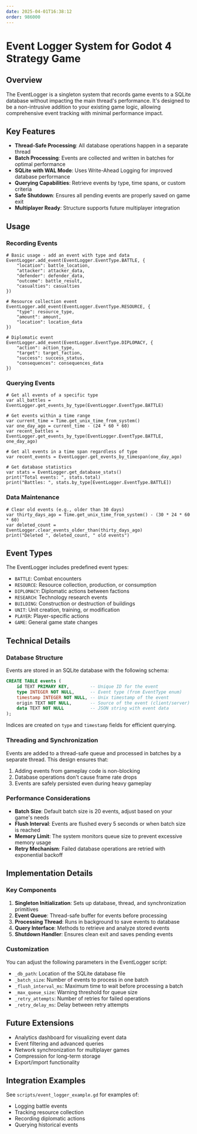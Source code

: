 ```yaml
---
date: 2025-04-01T16:38:12
order: 986000
---
```

# Event Logger System for Godot 4 Strategy Game

## Overview

The EventLogger is a singleton system that records game events to a SQLite database without impacting the main thread's performance. It's designed to be a non-intrusive addition to your existing game logic, allowing comprehensive event tracking with minimal performance impact.

## Key Features

- **Thread-Safe Processing**: All database operations happen in a separate thread
- **Batch Processing**: Events are collected and written in batches for optimal performance
- **SQLite with WAL Mode**: Uses Write-Ahead Logging for improved database performance
- **Querying Capabilities**: Retrieve events by type, time spans, or custom criteria
- **Safe Shutdown**: Ensures all pending events are properly saved on game exit
- **Multiplayer Ready**: Structure supports future multiplayer integration

## Usage

### Recording Events

```gdscript
# Basic usage - add an event with type and data
EventLogger.add_event(EventLogger.EventType.BATTLE, {
    "location": battle_location,
    "attacker": attacker_data,
    "defender": defender_data,
    "outcome": battle_result,
    "casualties": casualties
})

# Resource collection event
EventLogger.add_event(EventLogger.EventType.RESOURCE, {
    "type": resource_type,
    "amount": amount,
    "location": location_data
})

# Diplomatic event
EventLogger.add_event(EventLogger.EventType.DIPLOMACY, {
    "action": action_type,
    "target": target_faction,
    "success": success_status,
    "consequences": consequences_data
})
```

### Querying Events

```gdscript
# Get all events of a specific type
var all_battles = EventLogger.get_events_by_type(EventLogger.EventType.BATTLE)

# Get events within a time range
var current_time = Time.get_unix_time_from_system()
var one_day_ago = current_time - (24 * 60 * 60)
var recent_battles = EventLogger.get_events_by_type(EventLogger.EventType.BATTLE, one_day_ago)

# Get all events in a time span regardless of type
var recent_events = EventLogger.get_events_by_timespan(one_day_ago)

# Get database statistics
var stats = EventLogger.get_database_stats()
print("Total events: ", stats.total)
print("Battles: ", stats.by_type[EventLogger.EventType.BATTLE])
```

### Data Maintenance

```gdscript
# Clear old events (e.g., older than 30 days)
var thirty_days_ago = Time.get_unix_time_from_system() - (30 * 24 * 60 * 60)
var deleted_count = EventLogger.clear_events_older_than(thirty_days_ago)
print("Deleted ", deleted_count, " old events")
```

## Event Types

The EventLogger includes predefined event types:

- `BATTLE`: Combat encounters
- `RESOURCE`: Resource collection, production, or consumption
- `DIPLOMACY`: Diplomatic actions between factions
- `RESEARCH`: Technology research events
- `BUILDING`: Construction or destruction of buildings
- `UNIT`: Unit creation, training, or modification
- `PLAYER`: Player-specific actions
- `GAME`: General game state changes

## Technical Details

### Database Structure

Events are stored in an SQLite database with the following schema:

```sql
CREATE TABLE events (
    id TEXT PRIMARY KEY,        -- Unique ID for the event
    type INTEGER NOT NULL,      -- Event type (from EventType enum)
    timestamp INTEGER NOT NULL, -- Unix timestamp of the event
    origin TEXT NOT NULL,       -- Source of the event (client/server)
    data TEXT NOT NULL          -- JSON string with event data
);
```

Indices are created on `type` and `timestamp` fields for efficient querying.

### Threading and Synchronization

Events are added to a thread-safe queue and processed in batches by a separate thread. This design ensures that:

1. Adding events from gameplay code is non-blocking
2. Database operations don't cause frame rate drops
3. Events are safely persisted even during heavy gameplay

### Performance Considerations

- **Batch Size**: Default batch size is 20 events, adjust based on your game's needs
- **Flush Interval**: Events are flushed every 5 seconds or when batch size is reached
- **Memory Limit**: The system monitors queue size to prevent excessive memory usage
- **Retry Mechanism**: Failed database operations are retried with exponential backoff

## Implementation Details

### Key Components

1. **Singleton Initialization**: Sets up database, thread, and synchronization primitives
2. **Event Queue**: Thread-safe buffer for events before processing
3. **Processing Thread**: Runs in background to save events to database
4. **Query Interface**: Methods to retrieve and analyze stored events
5. **Shutdown Handler**: Ensures clean exit and saves pending events

### Customization

You can adjust the following parameters in the EventLogger script:

- `_db_path`: Location of the SQLite database file
- `_batch_size`: Number of events to process in one batch
- `_flush_interval_ms`: Maximum time to wait before processing a batch
- `_max_queue_size`: Warning threshold for queue size
- `_retry_attempts`: Number of retries for failed operations
- `_retry_delay_ms`: Delay between retry attempts

## Future Extensions

- Analytics dashboard for visualizing event data
- Event filtering and advanced queries
- Network synchronization for multiplayer games
- Compression for long-term storage
- Export/import functionality

## Integration Examples

See `scripts/event_logger_example.gd` for examples of:
- Logging battle events
- Tracking resource collection
- Recording diplomatic actions
- Querying historical events 
